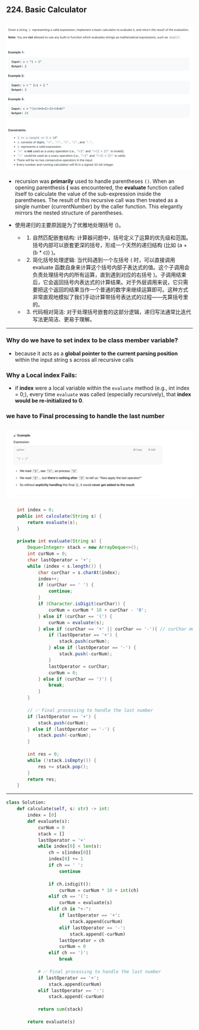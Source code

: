 ## 224. Basic Calculator
![](img/2024-07-30-16-52-30.png)
---
- recursion was **primarily** used to handle parentheses `()`. When an opening parenthesis **(** was encountered, the **evaluate** function called 
  itself to calculate the value of the sub-expression inside the parentheses. The result of this recursive call was then treated as a single number 
  (currentNumber) by the caller function. This elegantly mirrors the nested structure of parentheses.


- 使用递归的主要原因是为了优雅地处理括号 ()。
  - 1. 自然匹配嵌套结构: 计算器问题中，括号定义了运算的优先级和范围。括号内部可以嵌套更深的括号，形成一个天然的递归结构 (比如 (a + (b * c)) )。
  - 2. 简化括号处理逻辑: 当代码遇到一个左括号 ( 时，可以直接调用 evaluate 函数自身来计算这个括号内部子表达式的值。这个子调用会负责处理括号内的所有运算，直到遇到对应的右括号 )。子调用结束后，它会返回括号内表达式的计算结果。对于外层调用来说，它只需要把这个返回的结果当作一个普通的数字来继续运算即可。这种方式非常直观地模拟了我们手动计算带括号表达式的过程——先算括号里的。
  - 3. 代码相对简洁: 对于处理括号嵌套的这部分逻辑，递归写法通常比迭代写法更简洁、更易于理解。

---

### Why do we have to set index to be class member variable?

- because it acts as a **global pointer to the current parsing position** within the input string s across all recursive calls

### Why a Local index Fails:

- if **index** were a local variable within the `evaluate` method (e.g., int index = 0;), every time `evaluate` was called (especially recursively), that 
  **index would be re-initialized to 0**.




### we have to Final processing to handle the last number

![](img/2025-05-30-19-34-16.png)
---
```java
    int index = 0;
    public int calculate(String s) {
        return evaluate(s);
    }

    private int evaluate(String s) {
        Deque<Integer> stack = new ArrayDeque<>();
        int curNum = 0;
        char lastOperator = '+';
        while (index < s.length()) {
            char curChar = s.charAt(index);
            index++;
            if (curChar == ' ') {
                continue;
            }
            if (Character.isDigit(curChar)) {
                curNum = curNum * 10 + curChar - '0';
            } else if (curChar == '(') {
                curNum = evaluate(s);
            } else if (curChar == '+' || curChar == '-'){ // curChar must be one of " +, -, *, / " or ")"
                if (lastOperator == '+') {
                    stack.push(curNum);
                } else if (lastOperator == '-') {
                    stack.push(-curNum);
                }
                lastOperator = curChar;
                curNum = 0;
            } else if (curChar == ')') {
                break;
            }
        }

        // ✅ Final processing to handle the last number
        if (lastOperator == '+') {
            stack.push(curNum);
        } else if (lastOperator == '-') {
            stack.push(-curNum);
        }

        int res = 0;
        while (!stack.isEmpty()) {
            res += stack.pop();
        }
        return res;
    }
```

---


```py
class Solution:
    def calculate(self, s: str) -> int:
        index = [0] 
        def evaluate(s):
            curNum = 0
            stack = []
            lastOperator = '+'
            while index[0] < len(s):
                ch = s[index[0]]
                index[0] += 1
                if ch == ' ':
                    continue
                
                if ch.isdigit():
                    curNum = curNum * 10 + int(ch)
                elif ch == '(':
                    curNum = evaluate(s)
                elif ch in "+-":
                    if lastOperator == '+':
                        stack.append(curNum)
                    elif lastOperator == '-':
                        stack.append(-curNum)
                    lastOperator = ch
                    curNum = 0 
                elif ch == ')':
                    break

            # ✅ Final processing to handle the last number
            if lastOperator == '+':
                stack.append(curNum)
            elif lastOperator == '-':
                stack.append(-curNum)

            return sum(stack)

        return evaluate(s)

```